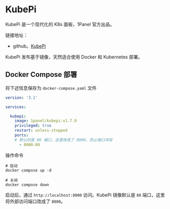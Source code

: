 # KubePi

KubePi 是一个现代化的 K8s 面板，1Panel 官方出品。

链接地址：

* github。[KubePi](https://github.com/1Panel-dev/KubePi)

KubePi 发布基于镜像，天然适合使用 Docker 和 Kubernetes 部署。

## Docker Compose 部署

将下述信息保存为 `docker-compose.yaml` 文件

```yaml
version: '3.1'

services:

  kubepi:
    image: 1panel/kubepi:v1.7.0
    privileged: true
    restart: unless-stopped
    ports:
    # 默认的是 80 端口，这里改成了 8000，防止端口冲突
      - 8000:80
```

操作命令

```shell
# 启动
docker compose up -d

# 关闭
docker compose down
```

启动后，通过 `http://localhost:8000` 访问。KubePi 镜像默认是 `80` 端口，这里将外部访问端口改成了 `8000`。